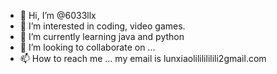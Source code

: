 - 👋 Hi, I’m @6033llx
- 👀 I’m interested in coding, video games.
- 🌱 I’m currently learning java and python
- 💞️ I’m looking to collaborate on ...
- 📫 How to reach me ... my email is lunxiaolililililili2gmail.com

<!---
6033llx/6033llx is a ✨ special ✨ repository because its `README.md` (this file) appears on your GitHub profile.
You can click the Preview link to take a look at your changes.
--->
